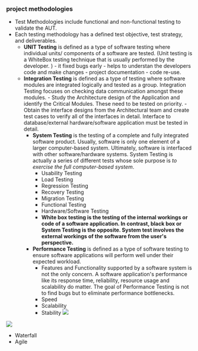 ### project methodologies

- Test Methodologies include functional and non-functional testing to validate the AUT.
- Each testing methodology has a defined test objective, test strategy, and deliverables.
	- **UNIT Testing** is defined as a type of software testing where individual units/ components of a software are tested. (Unit testing is a WhiteBox testing technique that is usually performed by the developer. )
		  - it fixed bugs early
		  - helps to understan the developers code and make changes
		  - project documentation
		  - code re-use.
  - **Integration Testing** is defined as a type of testing where software modules are integrated logically and tested as a group. Integration Testing focuses on checking data communication amongst these modules. 
  		  - Study the Architecture design of the Application and identify the Critical Modules. These need to be tested on priority.
  		  - Obtain the interface designs from the Architectural team and create test cases to verify all of the interfaces in detail. Interface to database/external hardware/software application must be tested in detail.
	- **System Testing** is the testing of a complete and fully integrated software product. Usually, software is only one element of a larger computer-based system. Ultimately, software is interfaced with other software/hardware systems. System Testing is actually a series of different tests whose sole purpose is *to exercise the full computer-based system*.	
		- Usability Testing 
		- Load Testing
		- Regression Testing
		- Recovery Testing
		- Migration Testing
		- Functional Testing
		- Hardware/Software Testing
		- **White box testing is the testing of the internal workings or code of a software application. In contrast, black box or System Testing is the opposite. System test involves the external workings of the software from the user's perspective.**
	- **Performance Testing** is defined as a type of software testing to ensure software applications will perform well under their expected workload.
		- Features and Functionality supported by a software system is not the only concern. A software application's performance like its response time, reliability, resource usage and scalability do matter. The goal of Performance Testing is not to find bugs but to eliminate performance bottlenecks. 
		- Speed 
		- Scalability 
		- Stability
![](https://www.guru99.com/images/performancetestingparameters.png
)

![](https://www.guru99.com/images/stories/waterfall.png)

- Waterfall 
- Agile













   